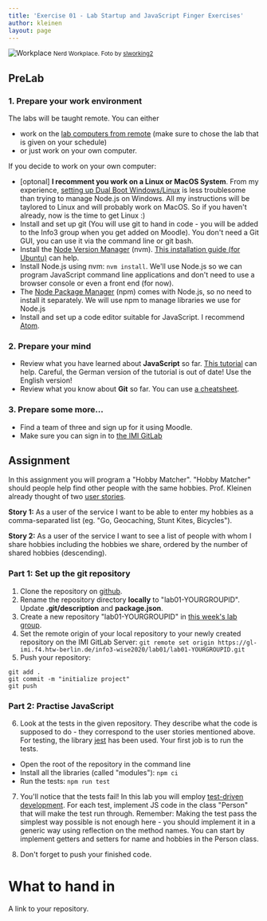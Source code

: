 ```yaml
---
title: 'Exercise 01 - Lab Startup and JavaScript Finger Exercises'
author: kleinen
layout: page
---
```

![Workplace](../images/workplace.jpg "pumpkins")
<small class = "float-right">Nerd Workplace. Foto by [slworking2](https://www.flickr.com/photos/slworking/8539204081/)</small>

## PreLab

### 1. Prepare your work environment
The labs will be taught remote. You can either
* work on the [lab computers from remote](https://imi-bachelor.htw-berlin.de/studium/labore/hinweise/entfernter-zugriff-auf-labor-pcs-ueber-vpn-und-remote-desktop/) (make sure to chose the lab that is given on your schedule) 
* or just work on your own computer. 

If you decide to work on your own computer:
* [optonal] **I recomment you work on a Linux or MacOS System**. From my experience, [setting up Dual Boot Windows/Linux](https://www.groovypost.com/howto/dual-boot-windows-10-linux/) is less troublesome than trying to manage Node.js on Windows. All my instructions will be taylored to Linux and will probably work on MacOS. So if you haven't already, now is the time to get Linux :)
* Install and set up git (You will use git to hand in code - you will be added to the Info3 group when you get added on Moodle). You don't need a Git GUI, you can use it via the command line or git bash.
* Install the [Node Version Manager](https://github.com/nvm-sh/nvm/blob/master/README.md#installing-and-updating) (nvm). [This installation guide (for Ubuntu)](https://www.cyberithub.com/install-nvm-for-node-js/) can help. 
* Install Node.js using nvm: `nvm install`. We'll use Node.js so we can program JavaScript command line applications and don't need to use a browser console or even a front end (for now).
* The [Node Package Manager](https://docs.npmjs.com/) (npm) comes with Node.js, so no need to install it separately. We will use npm to manage libraries we use for Node.js
* Install and set up a code editor suitable for JavaScript. I recommend [Atom](https://atom.io). 

### 2. Prepare your mind
* Review what you have learned about **JavaScript** so far. [This tutorial](https://developer.mozilla.org/en-US/docs/Learn/Getting_started_with_the_web/JavaScript_basics) can help. Careful, the German version  of the tutorial is out of date! Use the English version! 
* Review what you know about **Git** so far. You can use [a cheatsheet](https://www.atlassian.com/git/tutorials/atlassian-git-cheatsheet).

### 3. Prepare some more...
* Find a team of three and sign up for it using Moodle.
* Make sure you can sign in to [the IMI GitLab](https://gl-imi.f4.htw-berlin.de)

## Assignment
In this assignment you will program a "Hobby Matcher". "Hobby Matcher" should people help find other people with the same hobbies. Prof. Kleinen already thought of two [user stories](https://en.wikipedia.org/wiki/User_story). 

**Story 1:** As a user of the service I want to be able to enter my hobbies as a comma-separated list (eg. "Go, Geocaching, Stunt Kites, Bicycles").

**Story 2:** As a user of the service I want to see a list of people with whom I share hobbies including the hobbies we share, ordered by the number of shared hobbies (descending).

### Part 1: Set up the git repository

1. Clone the repository on [github](https://github.com/htw-imi-info3/lab-01-js-exercise). 
2. Rename the repository directory **locally** to "lab01-YOURGROUPID". Update **.git/description** and **package.json**.
3. Create a new repository "lab01-YOURGROUPID" in [this week's lab group](https://gl-imi.f4.htw-berlin.de/info3-wise2020/lab01).
4. Set the remote origin of your local repository to your newly created repository on the IMI GitLab Server: 
`git remote set origin https://gl-imi.f4.htw-berlin.de/info3-wise2020/lab01/lab01-YOURGROUPID.git`
5. Push your repository: 
```
git add .
git commit -m "initialize project"
git push
```

### Part 2: Practise JavaScript

6. Look at the tests in the given repository. They describe what the code is supposed to do - they correspond to the user stories mentioned above. For testing, the library [jest](https://jestjs.io/) has been used. Your first job is to run the tests.

* Open the root of the repository in the command line
* Install all the libraries (called "modules"): `npm ci`
* Run the tests: `npm run test`

7. You'll notice that the tests fail! In this lab you will employ [test-driven development](https://en.wikipedia.org/wiki/Test-driven_development). For each test, implement JS code in the class "Person" that will make the test run through. Remember: Making the test pass the simplest way possible is not enough here - you should implement it in a generic way using reflection on the method names. You can start by implement getters and setters for name and hobbies in the Person class. 

8. Don't forget to push your finished code.

# What to hand in
A link to your repository.
